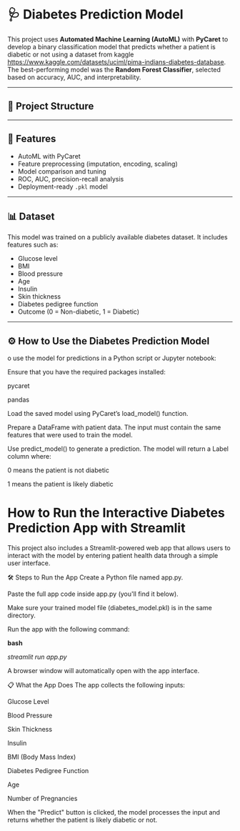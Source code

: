 # 🩺 Diabetes Prediction Model

This project uses **Automated Machine Learning (AutoML)** with **PyCaret** to develop a binary classification model that predicts whether a patient is diabetic or not using a dataset from kaggle https://www.kaggle.com/datasets/uciml/pima-indians-diabetes-database. The best-performing model was the **Random Forest Classifier**, selected based on accuracy, AUC, and interpretability.

---

## 📁 Project Structure


---

## 🚀 Features

- AutoML with PyCaret
- Feature preprocessing (imputation, encoding, scaling)
- Model comparison and tuning
- ROC, AUC, precision-recall analysis
- Deployment-ready `.pkl` model

---

## 📊 Dataset

This model was trained on a publicly available diabetes dataset. It includes features such as:

- Glucose level  
- BMI  
- Blood pressure  
- Age  
- Insulin  
- Skin thickness  
- Diabetes pedigree function  
- Outcome (0 = Non-diabetic, 1 = Diabetic)

---

## ⚙️ How to Use the Diabetes Prediction Model
o use the model for predictions in a Python script or Jupyter notebook:

Ensure that you have the required packages installed:

pycaret

pandas

Load the saved model using PyCaret’s load_model() function.

Prepare a DataFrame with patient data. The input must contain the same features that were used to train the model.

Use predict_model() to generate a prediction. The model will return a Label column where:

0 means the patient is not diabetic

1 means the patient is likely diabetic

# How to Run the Interactive Diabetes Prediction App with Streamlit
This project also includes a Streamlit-powered web app that allows users to interact with the model by entering patient health data through a simple user interface.

🛠️ Steps to Run the App
Create a Python file named app.py.

Paste the full app code inside app.py (you'll find it below).

Make sure your trained model file (diabetes_model.pkl) is in the same directory.

Run the app with the following command:

**bash**

_streamlit run app.py_

A browser window will automatically open with the app interface.

📋 What the App Does
The app collects the following inputs:

Glucose Level

Blood Pressure

Skin Thickness

Insulin

BMI (Body Mass Index)

Diabetes Pedigree Function

Age

Number of Pregnancies

When the "Predict" button is clicked, the model processes the input and returns whether the patient is likely diabetic or not.

